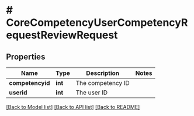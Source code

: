 # # CoreCompetencyUserCompetencyRequestReviewRequest

## Properties

Name | Type | Description | Notes
------------ | ------------- | ------------- | -------------
**competencyid** | **int** | The competency ID |
**userid** | **int** | The user ID |

[[Back to Model list]](../../README.md#models) [[Back to API list]](../../README.md#endpoints) [[Back to README]](../../README.md)
